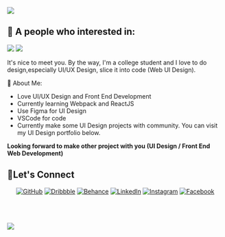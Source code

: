 <img src="https://i.postimg.cc/XqSytvcF/rey-heading.png">

## 🤵 A people who interested in:

<img src="https://i.postimg.cc/jjV3gq00/Frame-165.png"> <img src="https://i.postimg.cc/zB7dGnL8/Frame-166.png">

It's nice to meet you. By the way, I'm a college student and I love to do design,especially UI/UX Design, slice it into code (Web UI Design).

👀 About Me:
* Love UI/UX Design and Front End Development
* Currently learning Webpack and ReactJS
* Use Figma for UI Design
* VSCode for code
* Currently make some UI Design projects with community. You can visit my UI Design portfolio below.

**Looking forward to make other project with you (UI Design / Front End Web Development)**

## 🤝Let's Connect
<p align="center">
	<a href="https://github.com/reymunda"><img src="https://i.postimg.cc/9QtVYnKp/rey-github.png" alt="GitHub"/></a>
	<a href="https://dribbble.com/reymunda"><img src="https://i.postimg.cc/0jw1MW77/rey-dribbble.png" alt="Dribbble"/></a>
	<a href="https://www.behance.net/reymdw"><img src="https://i.postimg.cc/NfXQ5MxZ/Frame-172.png" alt="Behance"/></a>
	<a href="din.com/in/reymunda-dwi-alfathur-63710a1b7/"><img src="https://i.postimg.cc/MG3G1LfL/rey-linkedin.png" alt="LinkedIn"/></a>
	<a href="https://www.instagram.com/rey.4302/"><img src="https://i.postimg.cc/tTLCMV5t/rey-instagram.png" alt="Instagram"/></a>
	<a href="http://www.facebook.com/reymunda.t.m"><img src="https://i.postimg.cc/Nfvj8mLQ/rey-facebook.png" alt="Facebook"/></a>
</p>
<br><br><br>
<img src="https://i.postimg.cc/GmkYJbb5/rey-thankyou2.png">
